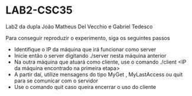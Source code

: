# LAB2-CSC35
Lab2 da dupla João Matheus Del Vecchio e Gabriel Tedesco

Para conseguir reproduzir o experimento, siga os seguintes passos
* Identifique o IP da máquina que irá funcionar como server
* Inicie então o server digitando ./server nesta máquina anterior
* Na outra máquina que atuará como cliente, use o comando ./client <IP da máquina encontrado na primeira etapa>
* A partir daí, utilize mensagens do tipo MyGet <Nome do Arquivo>, MyLastAccess ou quit para se comunicar com o servidor
* Use o comando quit caso queira encerrar o uso do cliente
